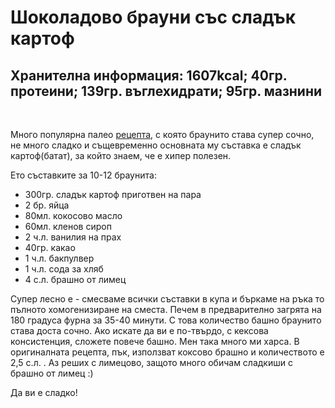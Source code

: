 # Шоколадово брауни със сладък картоф

<h2>Хранителна информация: 1607kcal; 40гр. протеини; 139гр. въглехидрати; 95гр. мазнини</h2>
&nbsp;

Много популярна палео <a href="http://eatdrinkpaleo.com.au/chocolate-brownies-that-blew-me-away/" target="_blank" rel="noopener">рецепта</a>, с която браунито става супер сочно, не много сладко и същевременно основната му съставка е сладък картоф(батат), за който знаем, че е хипер полезен.

Ето съставките за 10-12 браунита:
<ul>
 	<li>300гр. сладък картоф приготвен на пара</li>
 	<li>2 бр. яйца</li>
 	<li>80мл. кокосово масло</li>
 	<li>60мл. кленов сироп</li>
 	<li>2 ч.л. ванилия на прах</li>
 	<li>40гр. какао</li>
 	<li>1 ч.л. бакпулвер</li>
 	<li>1 ч.л. сода за хляб</li>
 	<li>4 с.л. брашно от лимец</li>
</ul>
Супер лесно е - смесваме всички съставки в купа и бъркаме на ръка то пълното хомогенизиране на сместа. Печем в предварително загрята на 180 градуса фурна за 35-40 минути. С това количество башно браунито става доста сочно. Ако искате да ви е по-твърдо, с кексова консистенция, сложете повече башно. Мен така много ми харса. В оригиналната рецепта, пък, използват коксово брашно и количеството е 2,5 с.л. . Аз реших с лимецово, защото много обичам сладкиши с брашно от лимец :)

Да ви е сладко!